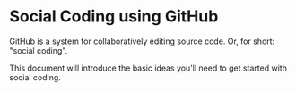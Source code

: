 # Social Coding using GitHub

GitHub is a system for collaboratively editing source code.  Or, for short: "social coding".

This document will introduce the basic ideas you'll need to get started with social coding.